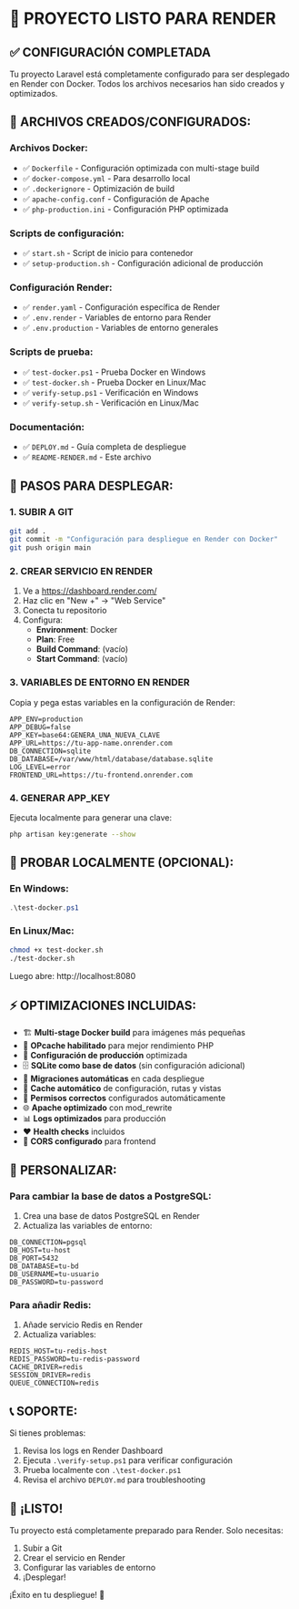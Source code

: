 # 🚀 PROYECTO LISTO PARA RENDER

## ✅ CONFIGURACIÓN COMPLETADA

Tu proyecto Laravel está completamente configurado para ser desplegado en Render con Docker. Todos los archivos necesarios han sido creados y optimizados.

## 📁 ARCHIVOS CREADOS/CONFIGURADOS:

### Archivos Docker:
- ✅ `Dockerfile` - Configuración optimizada con multi-stage build
- ✅ `docker-compose.yml` - Para desarrollo local
- ✅ `.dockerignore` - Optimización de build
- ✅ `apache-config.conf` - Configuración de Apache
- ✅ `php-production.ini` - Configuración PHP optimizada

### Scripts de configuración:
- ✅ `start.sh` - Script de inicio para contenedor
- ✅ `setup-production.sh` - Configuración adicional de producción

### Configuración Render:
- ✅ `render.yaml` - Configuración específica de Render
- ✅ `.env.render` - Variables de entorno para Render
- ✅ `.env.production` - Variables de entorno generales

### Scripts de prueba:
- ✅ `test-docker.ps1` - Prueba Docker en Windows
- ✅ `test-docker.sh` - Prueba Docker en Linux/Mac
- ✅ `verify-setup.ps1` - Verificación en Windows
- ✅ `verify-setup.sh` - Verificación en Linux/Mac

### Documentación:
- ✅ `DEPLOY.md` - Guía completa de despliegue
- ✅ `README-RENDER.md` - Este archivo

## 🎯 PASOS PARA DESPLEGAR:

### 1. SUBIR A GIT
```bash
git add .
git commit -m "Configuración para despliegue en Render con Docker"
git push origin main
```

### 2. CREAR SERVICIO EN RENDER
1. Ve a https://dashboard.render.com/
2. Haz clic en "New +" → "Web Service"
3. Conecta tu repositorio
4. Configura:
   - **Environment**: Docker
   - **Plan**: Free
   - **Build Command**: (vacío)
   - **Start Command**: (vacío)

### 3. VARIABLES DE ENTORNO EN RENDER
Copia y pega estas variables en la configuración de Render:

```
APP_ENV=production
APP_DEBUG=false
APP_KEY=base64:GENERA_UNA_NUEVA_CLAVE
APP_URL=https://tu-app-name.onrender.com
DB_CONNECTION=sqlite
DB_DATABASE=/var/www/html/database/database.sqlite
LOG_LEVEL=error
FRONTEND_URL=https://tu-frontend.onrender.com
```

### 4. GENERAR APP_KEY
Ejecuta localmente para generar una clave:
```bash
php artisan key:generate --show
```

## 🧪 PROBAR LOCALMENTE (OPCIONAL):

### En Windows:
```powershell
.\test-docker.ps1
```

### En Linux/Mac:
```bash
chmod +x test-docker.sh
./test-docker.sh
```

Luego abre: http://localhost:8080

## ⚡ OPTIMIZACIONES INCLUIDAS:

- 🏗️ **Multi-stage Docker build** para imágenes más pequeñas
- 🚀 **OPcache habilitado** para mejor rendimiento PHP
- 📄 **Configuración de producción** optimizada
- 🗄️ **SQLite como base de datos** (sin configuración adicional)
- 🔄 **Migraciones automáticas** en cada despliegue
- 💾 **Cache automático** de configuración, rutas y vistas
- 🔐 **Permisos correctos** configurados automáticamente
- 🌐 **Apache optimizado** con mod_rewrite
- 📊 **Logs optimizados** para producción
- ❤️ **Health checks** incluidos
- 🔗 **CORS configurado** para frontend

## 🔧 PERSONALIZAR:

### Para cambiar la base de datos a PostgreSQL:
1. Crea una base de datos PostgreSQL en Render
2. Actualiza las variables de entorno:
```
DB_CONNECTION=pgsql
DB_HOST=tu-host
DB_PORT=5432
DB_DATABASE=tu-bd
DB_USERNAME=tu-usuario
DB_PASSWORD=tu-password
```

### Para añadir Redis:
1. Añade servicio Redis en Render
2. Actualiza variables:
```
REDIS_HOST=tu-redis-host
REDIS_PASSWORD=tu-redis-password
CACHE_DRIVER=redis
SESSION_DRIVER=redis
QUEUE_CONNECTION=redis
```

## 📞 SOPORTE:

Si tienes problemas:
1. Revisa los logs en Render Dashboard
2. Ejecuta `.\verify-setup.ps1` para verificar configuración
3. Prueba localmente con `.\test-docker.ps1`
4. Revisa el archivo `DEPLOY.md` para troubleshooting

## 🎉 ¡LISTO!

Tu proyecto está completamente preparado para Render. Solo necesitas:
1. Subir a Git
2. Crear el servicio en Render
3. Configurar las variables de entorno
4. ¡Desplegar!

¡Éxito en tu despliegue! 🚀
